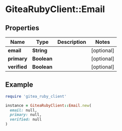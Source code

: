 # GiteaRubyClient::Email

## Properties

| Name | Type | Description | Notes |
| ---- | ---- | ----------- | ----- |
| **email** | **String** |  | [optional] |
| **primary** | **Boolean** |  | [optional] |
| **verified** | **Boolean** |  | [optional] |

## Example

```ruby
require 'gitea_ruby_client'

instance = GiteaRubyClient::Email.new(
  email: null,
  primary: null,
  verified: null
)
```

